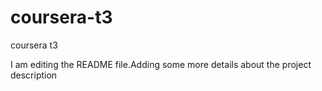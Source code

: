 # coursera-t3
coursera t3

I am editing the README file.Adding some more details about the project description

